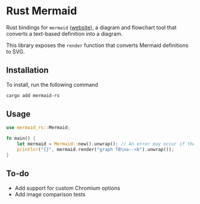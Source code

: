 # Rust Mermaid

Rust bindings for `mermaid` ([website](https://mermaid.js.org)), a diagram and flowchart tool that converts a text-based definition into a diagram.

This library exposes the `render` function that converts Mermaid definitions to SVG.

## Installation

To install, run the following command
```sh
cargo add mermaid-rs
```

## Usage
```rs
use mermaid_rs::Mermaid;

fn main() {
    let mermaid = Mermaid::new().unwrap(); // An error may occur if the embedded Chromium instance fails to initialize 
    println!("{}", mermaid.render("graph TB\na-->b").unwrap());
}
```

## To-do

* Add support for custom Chromium options
* Add image comparison tests
